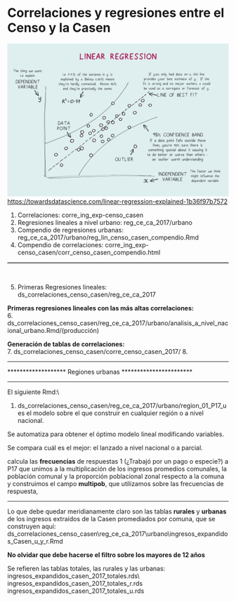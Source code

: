 # Correlaciones y regresiones entre el Censo y la Casen

![title](linear_regresssion.jpeg)
https://towardsdatascience.com/linear-regression-explained-1b36f97b7572

1. Correlaciones: corre_ing_exp-censo_casen 
2. Regresiones lineales a nivel urbano: reg_ce_ca_2017/urbano
3. Compendio de regresiones urbanas: reg_ce_ca_2017/urbano/reg_lin_censo_casen_compendio.Rmd 
4. Compendio de correlaciones: corre_ing_exp-censo_casen/corr_censo_casen_compendio.html

<hr style="height:3px;border-width:1;color:Gray;background-color:Gray">
<br>

5. Primeras Regresiones lineales: ds_correlaciones_censo_casen/reg_ce_ca_2017

**Primeras regresiones lineales con las más altas correlaciones:**\
6. ds_correlaciones_censo_casen/reg_ce_ca_2017/urbano/analisis_a_nivel_nacional_urbano.Rmd/(producción)
   
**Generación de tablas de correlaciones:**\
7. ds_correlaciones_censo_casen/corre_censo_casen_2017/
8. 

************************************************************
******************* Regiones urbanas ***********************
************************************************************
El siguiente Rmd:\

1. ds_correlaciones_censo_casen/reg_ce_ca_2017/urbano/region_01_P17_u es el modelo sobre el que construir en cualquier región o a nivel nacional.

Se automatiza para obtener el óptimo modelo lineal modificando variables. 

Se compara cuál es el mejor: el lanzado a nivel nacional o a parcial.

calcula las **frecuencias** de respuestas 1 (¿Trabajó por un pago o especie?) a P17 que unimos a la multiplicación de los ingresos promedios comunales, la población comunal y la proporción poblacional zonal respecto a la comuna y construimos el campo **multipob**, que utilizamos sobre las frecuencias de respuesta,


************************************************************
Lo que debe quedar meridianamente claro son las tablas **rurales** y **urbanas** de los ingresos extraídos de la Casen promediados por comuna, que se construyen aquí:\
ds_correlaciones_censo_casen\reg_ce_ca_2017\urbano\ingresos_expandidos_Casen_u_y_r.Rmd
    
**No olvidar que debe hacerse el filtro sobre los mayores de 12 años** 

Se refieren las tablas totales, las rurales y las urbanas:\
ingresos_expandidos_casen_2017_totales.rds\       
ingresos_expandidos_casen_2017_totales_r.rds\
ingresos_expandidos_casen_2017_totales_u.rds
